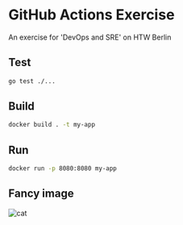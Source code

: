 # GitHub Actions Exercise

An exercise for 'DevOps and SRE' on HTW Berlin

## Test

```bash
go test ./...
```

## Build

```bash
docker build . -t my-app
```

## Run

```bash
docker run -p 8080:8080 my-app
```

## Fancy image

![cat](https://res.cloudinary.com/deep-impact-ag/image/upload/c_thumb,w_862/f_jpg/e_unsharp_mask:75/q_auto/f_auto/v1608806629/insideit/KI_1048_elu0gd.jpg)
